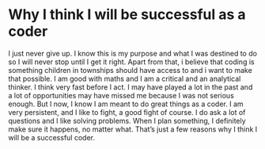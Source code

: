 # Why I think I will be successful as a coder
I just never give up. 
I know this is my purpose and what I was destined to do so I will never stop until I get it right.
Apart from that, i believe that coding is something children in townships should have access to and i want to make that possible.
I am good with maths and I am a critical and an analytical thinker.
I think very fast before I act. I may have played a lot in the past and a lot of opportunities may have missed me because I was not serious enough.
But I now, I know I am meant to do great things as a coder. I am very persistent, and I like to fight, a good fight of course.
I do ask a lot of questions and I like solving problems. When I plan something, I definitely make sure it happens, no matter what.
That’s just a few reasons why I think I will be a successful coder. 
